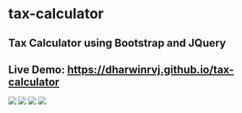 # tax-calculator
## Tax Calculator using Bootstrap and JQuery
## Live Demo: https://dharwinrvj.github.io/tax-calculator

<img src="demoimages/0.png">
<img src="demoimages/1.png">
<img src="demoimages/2.png">
<img src="demoimages/3.png">
